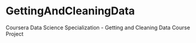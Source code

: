# GettingAndCleaningData
Coursera Data Science Specialization - Getting and Cleaning Data Course Project

